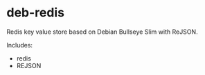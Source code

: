 # deb-redis

Redis key value store based on Debian Bullseye Slim with ReJSON.

Includes:

- redis
- REJSON
